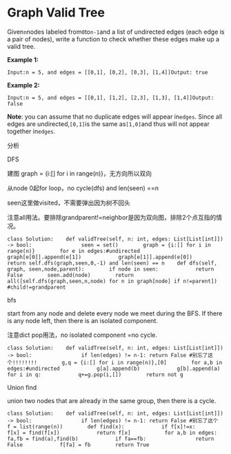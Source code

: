 # Graph Valid Tree

Given`n`nodes labeled from`0`to`n-1`and a list of undirected edges \(each edge is a pair of nodes\), write a function to check whether these edges make up a valid tree.

**Example 1:**

```text
Input:n = 5, and edges = [[0,1], [0,2], [0,3], [1,4]]Output: true
```

**Example 2:**

```text
Input:n = 5, and edges = [[0,1], [1,2], [2,3], [1,3], [1,4]]Output: false
```

**Note**: you can assume that no duplicate edges will appear in`edges`. Since all edges are undirected,`[0,1]`is the same as`[1,0]`and thus will not appear together in`edges`.

分析

DFS

建图 graph = {i:\[\] for i in range\(n\)}，无方向所以双向

从node 0起for loop，no cycle\(dfs\) and len\(seen\) ==n

seen这里做visited，不需要弹出因为树不回头

注意all用法。要排除grandparent!=neighbor是因为双向图，排除2个点互指的情况。

```text
class Solution:    def validTree(self, n: int, edges: List[List[int]]) -> bool:                seen = set()        graph = {i:[] for i in range(n)}        for e in edges:#undirected            graph[e[0]].append(e[1])            graph[e[1]].append(e[0])        return self.dfs(graph,seen,0,-1) and len(seen) == n    def dfs(self, graph, seen,node,parent):        if node in seen:            return False        seen.add(node)        return all([self.dfs(graph,seen,n,node) for n in graph[node] if n!=parent]) #child!=grandparent
```

bfs

start from any node and delete every node we meet during the BFS. If there is any node left, then there is an isolated component.

注意dict pop用法，no isolated component =no cycle.

```text
class Solution:    def validTree(self, n: int, edges: List[List[int]]) -> bool:                if len(edges) != n-1: return False #别忘了这个!!!!!!!!        g,q = {i:[] for i in range(n)},[0]        for a,b in edges:#undirected            g[a].append(b)            g[b].append(a)        for i in q:            q+=g.pop(i,[])        return not g
```

Union find

union two nodes that are already in the same group, then there is a cycle.

```text
class Solution:    def validTree(self, n: int, edges: List[List[int]]) -> bool:                if len(edges) != n-1: return False #别忘了这个        f = list(range(n))        def find(x):            if f[x]!=x:                f[x] = find(f[x])            return f[x]           for a,b in edges:            fa,fb = find(a),find(b)            if fa==fb:                return False            f[fa] = fb        return True
```

